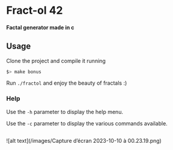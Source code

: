 # Fract-ol 42

#### Factal generator made in c

## Usage

Clone the project and compile it running

```sh
$> make bonus
```

Run `./fractol` and enjoy the beauty of fractals :)

### Help

Use the `-h` parameter to display the help menu.

Use the `-c` parameter to display the various commands available.

## 

![alt text](/images/Capture d’écran 2023-10-10 à 00.23.19.png)

<!-- You can also generate a specific fractal among the following, the Julia set, the Mandelbrot set, the Burningship set or the Apollonian gasket fractal. -->
